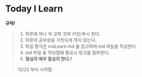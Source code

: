 # Today I Learn
**규칙!**
>1. 하루에 하나 씩 꼬박 꼬박 커밋/푸시 한다.
>2. 하루의 공부량을 거짓되게 적지 않는다.
>3. 파일 형식은 mdLearn.md 를 참고하여 md 파일을 작성한다.
>4. md 파일 을 작성할떄 필요시 링크를 첨부한다.
>5. **열심히 매우 열심히 한다.!**

>12/22 부터 시작함.
